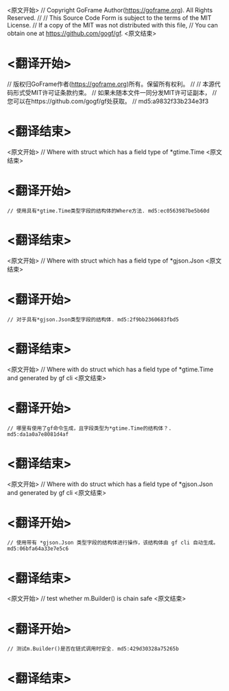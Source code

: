 
<原文开始>
// Copyright GoFrame Author(https://goframe.org). All Rights Reserved.
//
// This Source Code Form is subject to the terms of the MIT License.
// If a copy of the MIT was not distributed with this file,
// You can obtain one at https://github.com/gogf/gf.
<原文结束>

# <翻译开始>
// 版权归GoFrame作者(https://goframe.org)所有。保留所有权利。
//
// 本源代码形式受MIT许可证条款约束。
// 如果未随本文件一同分发MIT许可证副本，
// 您可以在https://github.com/gogf/gf处获取。
// md5:a9832f33b234e3f3
# <翻译结束>


<原文开始>
// Where with struct which has a field type of *gtime.Time
<原文结束>

# <翻译开始>
	// 使用具有*gtime.Time类型字段的结构体的Where方法. md5:ec0563987be5b60d
# <翻译结束>


<原文开始>
// Where with struct which has a field type of *gjson.Json
<原文结束>

# <翻译开始>
	// 对于具有*gjson.Json类型字段的结构体. md5:2f9bb2360683fbd5
# <翻译结束>


<原文开始>
// Where with do struct which has a field type of *gtime.Time and generated by gf cli
<原文结束>

# <翻译开始>
	// 哪里有使用了gf命令生成，且字段类型为*gtime.Time的结构体？. md5:da1a0a7e8081d4af
# <翻译结束>


<原文开始>
// Where with do struct which has a field type of *gjson.Json and generated by gf cli
<原文结束>

# <翻译开始>
	// 使用带有 *gjson.Json 类型字段的结构体进行操作，该结构体由 gf cli 自动生成。 md5:06bfa64a33e7e5c6
# <翻译结束>


<原文开始>
// test whether m.Builder() is chain safe
<原文结束>

# <翻译开始>
	// 测试m.Builder()是否在链式调用时安全. md5:429d30328a75265b
# <翻译结束>

